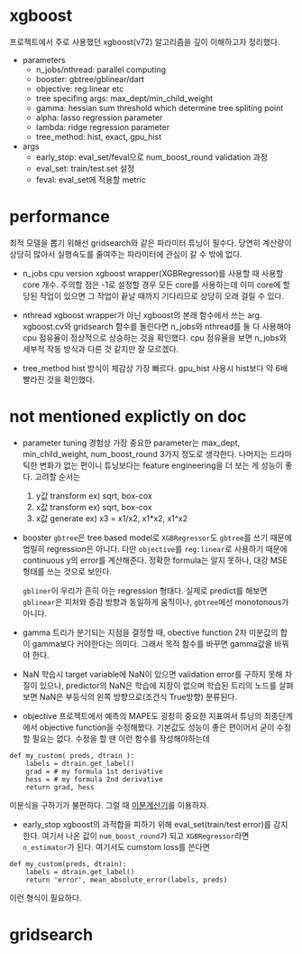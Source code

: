 # xgboost
프로젝트에서 주로 사용했던 xgboost(v72) 알고리즘을 깊이 이해하고자 정리했다.
- parameters
    - n_jobs/nthread: parallel computing
    - booster: gbtree/gblinear/dart
    - objective: reg:linear etc
    - tree specifing args: max_dept/min_child_weight
    - gamma: hessian sum threshold which determine tree spliting point
    - alpha: lasso regression parameter
    - lambda: ridge regression parameter
    - tree_method: hist, exact, gpu_hist
- args
    - early_stop: eval_set/feval으로 num_boost_round validation 과정
    - eval_set: train/test set 설정
    - feval: eval_set에 적용할 metric


# performance
최적 모델을 뽑기 위해선 gridsearch와 같은 파라미터 튜닝이 필수다. 당연히 계산량이 상당히 많아서 실행속도를 줄여주는 파라미터에 관심이 갈 수 밖에 없다.

- n_jobs
cpu version xgboost wrapper(XGBRegressor)를 사용할 때 사용할 core 개수.
주의할 점은 -1로 설정할 경우 모든 core를 사용하는데 이미 core에 할당된 작업이 있으면 그 작업이 끝날 때까지 기다리므로 상당히 오래 걸릴 수 있다.

- nthread
xgboost wrapper가 아닌 xgboost의 본래 함수에서 쓰는 arg.
xgboost.cv와 gridsearch 함수를 돌린다면 n_jobs와 nthread를 둘 다 사용해야 cpu 점유율이 정상적으로 상승하는 것을 확인했다. cpu 점유율을 보면 n_jobs와 세부적 작동 방식과 다른 것 같지만 잘 모르겠다.


- tree_method
hist 방식이 체감상 가장 빠르다. gpu_hist 사용시 hist보다 약 6배 빨라진 것을 확인했다.


# not mentioned explictly on doc

- parameter tuning
경험상 가장 중요한 parameter는 max_dept, min_child_weight, num_boost_round 3가지 정도로 생각한다. 나머지는 드라마틱한 변화가 없는 편이니 튜닝보다는 feature engineering을 더 보는 게 성능이 좋다. 고려할 순서는
    1. y값 transform ex) sqrt, box-cox
    2. x값 transform ex) sqrt, box-cox
    3. x값 generate ex) x3 = x1/x2, x1*x2, x1^x2

- booster
    `gbtree`은 tree based model로 `XGBRegressor`도 `gbtree`를 쓰기 때문에 엄밀히 regression은 아니다.
    다만 `objective`를 `reg:linear`로 사용하기 때문에 continuous y의 error를 계산해준다. 정확한 formula는 알지 못하나, 대강 MSE형태를 쓰는 것으로 보인다.

    `gbliner`이 우리가 흔히 아는 regression 형태다. 실제로 predict를 해보면 `gblinear`은 피처와 증감 방향과 동일하게 움직이나, `gbtree`에선 monotonous가 아니다.
- gamma
    트리가 분기되는 지점을 결정할 때, obective function 2차 미분값의 합이 gamma보다 커야한다는 의미다. 그래서 목적 함수를 바꾸면 gamma값을 바꿔야 한다.


- NaN
학습시 target variable에 NaN이 있으면 validation error를 구하지 못해 차질이 있으나, predictor의 NaN은 학습에 지장이 없으며 학습된 트리의 노드를 살펴보면
NaN은 부등식의 왼쪽 방향으로(조건식 True방향) 분류된다.

- objective
프로젝트에서 예측의 MAPE도 굉장히 중요한 지표여서 튜닝의 최종단계에서 objective function을 수정해봤다. 기본값도 성능이 좋은 편이어서 굳이 수정할 필요는 없다. 수정을 할 땐 이런 함수를 작성해야하는데
```
def my_custom( preds, dtrain ):
    labels = dtrain.get_label()
    grad = # my formula 1st derivative
    hess = # my formula 2nd derivative
    return grad, hess
```
미분식을 구하기가 불편하다. 그럴 때 [미분계산기](https://www.wolframalpha.com/calculators/derivative-calculator/)를 이용하자.


- early_stop
xgboost의 과적합을 피하기 위해 eval_set(train/test error)를 감지한다. 여기서 나온 값이 `num_boost_round`가 되고 `XGBRegressor`라면 `n_estimator`가 된다. 여기서도 cumstom loss를 쓴다면
```
def my_custom(preds, dtrain):
    labels = dtrain.get_label()    
    return 'error', mean_absolute_error(labels, preds)
```
이런 형식이 필요하다.

# gridsearch

